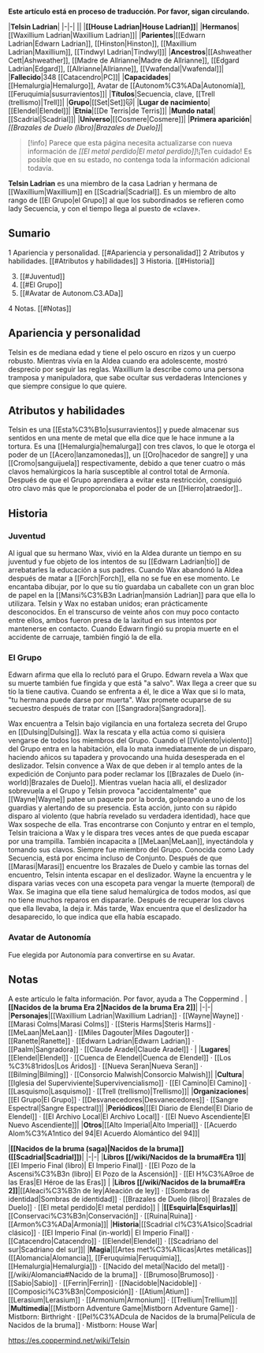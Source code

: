 **Este artículo está en proceso de traducción. Por favor, sigan circulando.**


|**Telsin Ladrian**|
|-|-|
||
|**[[House Ladrian\|House Ladrian]]**|
|**Hermanos**|[[Waxillium Ladrian\|Waxillium Ladrian]]|
|**Parientes**|[[Edwarn Ladrian\|Edwarn Ladrian]], [[Hinston\|Hinston]], [[Maxillium Ladrian\|Maxillium]], [[Tindwyl Ladrian\|Tindwyl]]|
|**Ancestros**|[[Ashweather Cett\|Ashweather]], [[Madre de Allrianne\|Madre de Allrianne]], [[Edgard Ladrian\|Edgard]], [[Allrianne\|Allrianne]], [[Vwafendal\|Vwafendal]]|
|**Fallecido**|348 [[Catacendro\|PC]]|
|**Capacidades**|[[Hemalurgia\|Hemalurgo]], Avatar de [[Autonom%C3%ADa\|Autonomía]], [[Feruquimia\|susurravientos]]|
|**Títulos**|Secuencia, clave, [[Trell (trellismo)\|Trell]]|
|**Grupo**|[[Set\|Set]]🐱︎|
|**Lugar de nacimiento**|[[Elendel\|Elendel]]|
|**Etnia**|[[De Terris\|de Terris]]|
|**Mundo natal**|[[Scadrial\|Scadrial]]|
|**Universo**|[[Cosmere\|Cosmere]]|
|**Primera aparición**|*[[Brazales de Duelo (libro)\|Brazales de Duelo]]*|

> [!info] Parece que esta página necesita actualizarse con nueva información de *[[El metal perdido\|El metal perdido]]*!¡Ten cuidado! Es posible que en su estado, no contenga toda la información adicional todavía.

**Telsin Ladrian** es una miembro de la casa Ladrian y hermana de [[Waxillium\|Waxillium]] en [[Scadrial\|Scadrial]]. Es un miembro de alto rango de [[El Grupo\|el Grupo]] al que los subordinados se refieren como lady Secuencia, y con el tiempo llega al puesto de «clave».

## Sumario

1 Apariencia y personalidad. [[#Apariencia y personalidad]] 
2 Atributos y habilidades. [[#Atributos y habilidades]] 
3 Historia. [[#Historia]] 

3. [[#Juventud]] 
3. [[#El Grupo]] 
3. [[#Avatar de Autonom.C3.ADa]] 


4 Notas. [[#Notas]] 


## Apariencia y personalidad
Telsin es de mediana edad y tiene el pelo oscuro en rizos y un cuerpo robusto. Mientras vivía en la Aldea cuando era adolescente, mostró desprecio por seguir las reglas. Waxillium la describe como una persona tramposa y manipuladora, que sabe ocultar sus verdaderas Intenciones y que siempre consigue lo que quiere.

 
## Atributos y habilidades
Telsin es una [[Esta%C3%B1o\|susurravientos]] y puede almacenar sus sentidos en una mente de metal que ella dice que le hace inmune a la tortura.
Es una [[Hemalurgia\|hemalurga]] con tres clavos, lo que le otorga el poder de un [[Acero\|lanzamonedas]], un [[Oro\|hacedor de sangre]] y una [[Cromo\|sanguijuela]] respectivamente, debido a que tener cuatro o más clavos hemalúrgicos la haría susceptible al control total de Armonía. Después de que el Grupo aprendiera a evitar esta restricción, consiguió otro clavo más que le proporcionaba el poder de un [[Hierro\|atraedor]]..

## Historia
### Juventud
Al igual que su hermano Wax, vivió en la Aldea durante un tiempo en su juventud y fue objeto de los intentos de su [[Edwarn Ladrian\|tío]] de arrebatarles la educación a sus padres. Cuando Wax abandonó la Aldea después de matar a [[Forch\|Forch]], ella no se fue en ese momento.
Le encantaba dibujar, por lo que su tío guardaba un caballete con un gran bloc de papel en la [[Mansi%C3%B3n Ladrian\|mansión Ladrian]] para que ella lo utilizara.
Telsin y Wax no estaban unidos; eran prácticamente desconocidos. En el transcurso de veinte años con muy poco contacto entre ellos, ambos fueron presa de la laxitud en sus intentos por mantenerse en contacto. Cuando Edwarn fingió su propia muerte en el accidente de carruaje, también fingió la de ella.

### El Grupo
Edwarn afirma que ella lo reclutó para el Grupo.
Edwarn revela a Wax que su muerte también fue fingida y que está "a salvo". 
Wax llega a creer que su tío la tiene cautiva. Cuando se enfrenta a él, le dice a Wax que si lo mata, "tu hermana puede darse por muerta". Wax promete ocuparse de su secuestro después de tratar con [[Sangradora\|Sangradora]].

 
Wax encuentra a Telsin bajo vigilancia en una fortaleza secreta del Grupo en [[Dulsing\|Dulsing]]. Wax la rescata y ella actúa como si quisiera vengarse de todos los miembros del Grupo. Cuando el [[Violento\|violento]] del Grupo entra en la habitación, ella lo mata inmediatamente de un disparo, haciendo añicos su tapadera y provocando una huida desesperada en el deslizador.
Telsin convence a Wax de que deben ir al templo antes de la expedición de Conjunto para poder reclamar los [[Brazales de Duelo (in-world)\|Brazales de Duelo]]. Mientras vuelan hacia allí, el deslizador sobrevuela a el Grupo y Telsin provoca "accidentalmente" que [[Wayne\|Wayne]] patee un paquete por la borda, golpeando a uno de los guardias y alertando de su presencia.  Esta acción, junto con su rápido disparo al violento (que habría revelado su verdadera identidad), hace que Wax sospeche de ella.
Tras encontrarse con Conjunto y entrar en el templo, Telsin traiciona a Wax y le dispara tres veces antes de que pueda escapar por una trampilla. También incapacita a [[MeLaan\|MeLaan]], inyectándola y tomando sus clavos. Siempre fue miembro del Grupo. Conocida como Lady Secuencia, está por encima incluso de Conjunto.
Después de que [[Marasi\|Marasi]] encuentre los Brazales de Duelo y cambie las tornas del encuentro, Telsin intenta escapar en el deslizador. Wayne la encuentra y le dispara varias veces con una escopeta para vengar la muerte (temporal) de Wax. Se imagina que ella tiene salud hemalúrgica de todos modos, así que no tiene muchos reparos en dispararle. Después de recuperar los clavos que ella llevaba, la deja ir. Más tarde, Wax encuentra que el deslizador ha desaparecido, lo que indica que ella había escapado.

### Avatar de Autonomía
Fue elegida por Autonomía para convertirse en su Avatar.

## Notas

A este artículo le falta información. Por favor, ayuda a The Coppermind .
|**[[Nacidos de la bruma Era 2\|Nacidos de la bruma Era 2]]**|
|-|-|
|**Personajes**|[[Waxillium Ladrian\|Waxillium Ladrian]] · [[Wayne\|Wayne]] · [[Marasi Colms\|Marasi Colms]] · [[Steris Harms\|Steris Harms]] · [[MeLaan\|MeLaan]] · [[Miles Dagouter\|Miles Dagouter]] · [[Ranette\|Ranette]] · [[Edwarn Ladrian\|Edwarn Ladrian]] · [[Paalm\|Sangradora]] · [[Claude Aradel\|Claude Aradel]] · |
|**Lugares**|[[Elendel\|Elendel]] · [[Cuenca de Elendel\|Cuenca de Elendel]] · [[Los %C3%81ridos\|Los Áridos]] · [[Nueva Seran\|Nueva Seran]] · [[Bilming\|Bilming]] · [[Consorcio Malwish\|Consorcio Malwish]]|
|**Cultura**|[[Iglesia del Superviviente\|Supervivencialismo]] · [[El Camino\|El Camino]] · [[Lasquismo\|Lasquismo]] · [[Trell (trellismo)\|Trellismo]]|
|**Organizaciones**|[[El Grupo\|El Grupo]] · [[Desvanecedores\|Desvanecedores]] · [[Sangre Espectral\|Sangre Espectral]]|
|**Periódicos**|[[El Diario de Elendel\|El Diario de Elendel]] · [[El Archivo Local\|El Archivo Local]] · [[El Nuevo Ascendiente\|El Nuevo Ascendiente]]|
|**Otros**|[[Alto Imperial\|Alto Imperial]] · [[Acuerdo Alom%C3%A1ntico del 94\|El Acuerdo Alomántico del 94]]|

|**[[Nacidos de la bruma (saga)\|Nacidos de la bruma]] ([[Scadrial\|Scadrial]])**|
|-|-|
|**Libros [[/wiki/Nacidos de la bruma#Era 1]]**|[[El Imperio Final (libro)\| El Imperio Final]] · [[El Pozo de la Ascensi%C3%B3n (libro)\| El Pozo de la Ascensión]] · [[El H%C3%A9roe de las Eras\|El Héroe de las Eras]] |
|**Libros [[/wiki/Nacidos de la bruma#Era 2]]**|[[Aleaci%C3%B3n de ley\|Aleación de ley]] · [[Sombras de identidad\|Sombras de identidad]] · [[Brazales de Duelo (libro)\| Brazales de Duelo]] · [[El metal perdido\|El metal perdido]]  |
|**[[Esquirla\|Esquirlas]]**|[[Conservaci%C3%B3n\|Conservación]] · [[Ruina\|Ruina]] · [[Armon%C3%ADa\|Armonía]]|
|**Historia**|[[Scadrial cl%C3%A1sico\|Scadrial clásico]] · [[El Imperio Final (in-world)\| El Imperio Final]] · [[Catacendro\|Catacendro]] · [[Elendel\|Elendel]] · [[Scadriano del sur\|Scadriano del sur]]|
|**Magia**|[[Artes met%C3%A1licas\|Artes metálicas]] ([[Alomancia\|Alomancia]], [[Feruquimia\|Feruquimia]], [[Hemalurgia\|Hemalurgia]]) · [[Nacido del metal\|Nacido del metal]] · [[/wiki/Alomancia#Nacido de la bruma]] · [[Brumoso\|Brumoso]] · [[Sabio\|Sabio]] · [[Ferrin\|Ferrin]] · [[Nacidoble\|Nacidoble]] · [[Composici%C3%B3n\|Composición]] · [[Atium\|Atium]] · [[Lerasium\|Lerasium]] · [[Armonium\|Armonium]] · [[Trellium\|Trellium]]|
|**Multimedia**|[[Mistborn Adventure Game\|Mistborn Adventure Game‎‎]] · Mistborn: Birthright · [[Pel%C3%ADcula de Nacidos de la bruma\|Película de Nacidos de la bruma]] · Mistborn: House War|



https://es.coppermind.net/wiki/Telsin